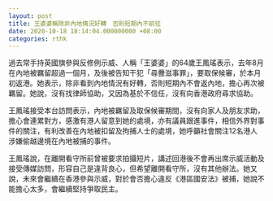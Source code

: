 ```yaml
---
layout: post
title: 王婆婆稱除非內地情況好轉　否則短期內不前往
date: 2020-10-18 18:14:04.000000000 +08:00
categories: rthk
---
```


過去常手持英國旗參與反修例示威、人稱「王婆婆」的64歲王鳳瑤表示，去年8月在內地被羈留超過一個月，及後被告知干犯「尋釁滋事罪」，要取保候審，於本月初返港。她表示，除非看到內地情況有好轉，否則短期內不會返內地，擔心再次被羈留。她說，沒有找律師協助，又因為基於不信任，沒有向香港政府尋求協助。

王鳳瑤接受本台訪問表示，內地被羈留及取保候審期間，沒有向家人及朋友求助，擔心會連累對方，感激有港人留意到她的處境，亦有議員跟進事件，相信外界對事件的關注，有利改善在內地被扣留及拘捕人士的處境，她呼籲社會關注12名港人涉嫌偷越邊境在內地被捕的事件。　

王鳳瑤說，在離開看守所前曾被要求拍攝短片，講述回港後不會再出席示威活動及接受傳媒訪問，形容自己是違背良心，但希望離開看守所，沒有其他辦法。她又說，未來會繼續在香港參與示威，對於會否擔心違反《港區國安法》被捕，她說不能擔心太多，會繼續堅持爭取民主。
